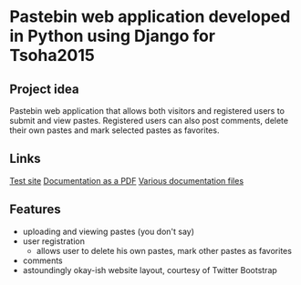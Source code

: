 Pastebin web application developed in Python using Django
for Tsoha2015
===

Project idea
--
Pastebin web application that allows both visitors and registered users to submit and view pastes. Registered users can
also post comments, delete their own pastes and mark selected pastes as favorites.

Links
--
[Test site](http://pastesite.matoking.com)
[Documentation as a PDF](https://github.com/Matoking/pastebin-django/doc/documentation.pdf)
[Various documentation files](https://github.com/Matoking/pastebin-django/doc)

Features
--
- uploading and viewing pastes (you don't say)
- user registration
	* allows user to delete his own pastes, mark other pastes as favorites
- comments
- astoundingly okay-ish website layout, courtesy of Twitter Bootstrap
